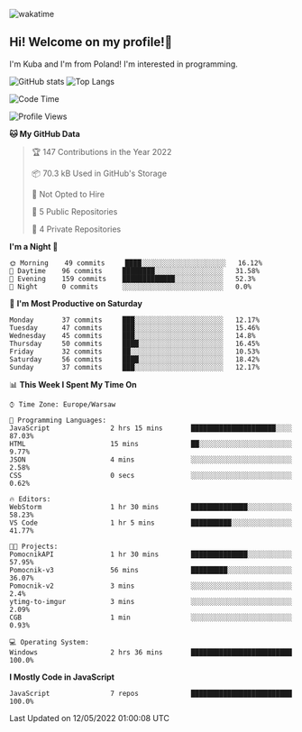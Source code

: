 ![wakatime](https://wakatime.com/badge/user/29588d82-8771-4fcd-a301-6a9b9976125e.svg)
## Hi! Welcome on my profile!👋
I'm Kuba and I'm from Poland! I'm interested in programming.

![GitHub stats](https://github-readme-stats.vercel.app/api?username=xKubsoneQ&show_icons=true&theme=dark)
![Top Langs](https://github-readme-stats.vercel.app/api/top-langs/?username=xKubsoneQ&theme=dark)

<!--START_SECTION:waka-->
![Code Time](http://img.shields.io/badge/Code%20Time-0-blue)

![Profile Views](http://img.shields.io/badge/Profile%20Views-9-blue)

**🐱 My GitHub Data** 

> 🏆 147 Contributions in the Year 2022
 > 
> 📦 70.3 kB Used in GitHub's Storage 
 > 
> 🚫 Not Opted to Hire
 > 
> 📜 5 Public Repositories 
 > 
> 🔑 4 Private Repositories  
 > 
**I'm a Night 🦉** 

```text
🌞 Morning    49 commits     ████░░░░░░░░░░░░░░░░░░░░░   16.12% 
🌆 Daytime    96 commits     ████████░░░░░░░░░░░░░░░░░   31.58% 
🌃 Evening    159 commits    █████████████░░░░░░░░░░░░   52.3% 
🌙 Night      0 commits      ░░░░░░░░░░░░░░░░░░░░░░░░░   0.0%

```
📅 **I'm Most Productive on Saturday** 

```text
Monday       37 commits     ███░░░░░░░░░░░░░░░░░░░░░░   12.17% 
Tuesday      47 commits     ███░░░░░░░░░░░░░░░░░░░░░░   15.46% 
Wednesday    45 commits     ███░░░░░░░░░░░░░░░░░░░░░░   14.8% 
Thursday     50 commits     ████░░░░░░░░░░░░░░░░░░░░░   16.45% 
Friday       32 commits     ██░░░░░░░░░░░░░░░░░░░░░░░   10.53% 
Saturday     56 commits     ████░░░░░░░░░░░░░░░░░░░░░   18.42% 
Sunday       37 commits     ███░░░░░░░░░░░░░░░░░░░░░░   12.17%

```


📊 **This Week I Spent My Time On** 

```text
⌚︎ Time Zone: Europe/Warsaw

💬 Programming Languages: 
JavaScript               2 hrs 15 mins       █████████████████████░░░░   87.03% 
HTML                     15 mins             ██░░░░░░░░░░░░░░░░░░░░░░░   9.77% 
JSON                     4 mins              ░░░░░░░░░░░░░░░░░░░░░░░░░   2.58% 
CSS                      0 secs              ░░░░░░░░░░░░░░░░░░░░░░░░░   0.62%

🔥 Editors: 
WebStorm                 1 hr 30 mins        ██████████████░░░░░░░░░░░   58.23% 
VS Code                  1 hr 5 mins         ██████████░░░░░░░░░░░░░░░   41.77%

🐱‍💻 Projects: 
PomocnikAPI              1 hr 30 mins        ██████████████░░░░░░░░░░░   57.95% 
Pomocnik-v3              56 mins             █████████░░░░░░░░░░░░░░░░   36.07% 
Pomocnik-v2              3 mins              ░░░░░░░░░░░░░░░░░░░░░░░░░   2.4% 
ytimg-to-imgur           3 mins              ░░░░░░░░░░░░░░░░░░░░░░░░░   2.09% 
CGB                      1 min               ░░░░░░░░░░░░░░░░░░░░░░░░░   0.93%

💻 Operating System: 
Windows                  2 hrs 36 mins       █████████████████████████   100.0%

```

**I Mostly Code in JavaScript** 

```text
JavaScript               7 repos             █████████████████████████   100.0%

```



 Last Updated on 12/05/2022 01:00:08 UTC
<!--END_SECTION:waka-->
